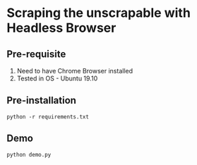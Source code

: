 # Scraping the unscrapable with Headless Browser

## Pre-requisite
1. Need to have Chrome Browser installed
2. Tested in OS - Ubuntu 19.10

## Pre-installation
```
python -r requirements.txt
```

## Demo
```
python demo.py
```